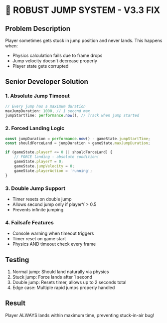 # 🦘 ROBUST JUMP SYSTEM - V3.3 FIX

## Problem Description
Player sometimes gets stuck in jump position and never lands. This happens when:
- Physics calculation fails due to frame drops
- Jump velocity doesn't decrease properly
- Player state gets corrupted

## Senior Developer Solution

### 1. **Absolute Jump Timeout**
```javascript
// Every jump has a maximum duration
maxJumpDuration: 1000, // 1 second max
jumpStartTime: performance.now(), // Track when jump started
```

### 2. **Forced Landing Logic**
```javascript
const jumpDuration = performance.now() - gameState.jumpStartTime;
const shouldForceLand = jumpDuration > gameState.maxJumpDuration;

if (gameState.playerY <= 0 || shouldForceLand) {
    // FORCE landing - absolute condition!
    gameState.playerY = 0;
    gameState.jumpVelocity = 0;
    gameState.playerAction = 'running';
}
```

### 3. **Double Jump Support**
- Timer resets on double jump
- Allows second jump only if playerY > 0.5
- Prevents infinite jumping

### 4. **Failsafe Features**
- Console warning when timeout triggers
- Timer reset on game start
- Physics AND timeout check every frame

## Testing
1. Normal jump: Should land naturally via physics
2. Stuck jump: Force lands after 1 second
3. Double jump: Resets timer, allows up to 2 seconds total
4. Edge case: Multiple rapid jumps properly handled

## Result
Player ALWAYS lands within maximum time, preventing stuck-in-air bug!